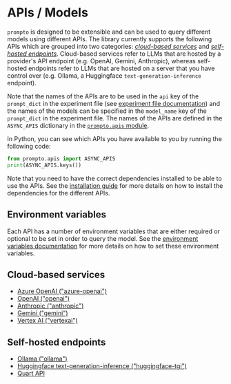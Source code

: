 # APIs / Models

`prompto` is designed to be extensible and can be used to query different models using different APIs. The library currently supports the following APIs which are grouped into two categories: [_cloud-based services_](#cloud-based-services) and [_self-hosted endpoints_](#self-hosted-endpoints). Cloud-based services refer to LLMs that are hosted by a provider's API endpoint (e.g. OpenAI, Gemini, Anthropic), whereas self-hosted endpoints refer to LLMs that are hosted on a server that you have control over (e.g. Ollama, a Huggingface `text-generation-inference` endpoint).

Note that the names of the APIs are to be used in the `api` key of the `prompt_dict` in the experiment file (see [experiment file documentation](experiment_file.md)) and the names of the models can be specified in the `model_name` key of the `prompt_dict` in the experiment file. The names of the APIs are defined in the `ASYNC_APIS` dictionary in the [`prompto.apis` module](https://github.com/alan-turing-institute/prompto/blob/main/src/prompto/apis/__init__.py).

In Python, you can see which APIs you have available to you by running the following code:

```python
from prompto.apis import ASYNC_APIS
print(ASYNC_APIS.keys())
```

Note that you need to have the correct dependencies installed to be able to use the APIs. See the [installation guide](../README.md#installation) for more details on how to install the dependencies for the different APIs.

## Environment variables

Each API has a number of environment variables that are either required or optional to be set in order to query the model. See the [environment variables documentation](environment_variables.md) for more details on how to set these environment variables.

## Cloud-based services

* [Azure OpenAI ("azure-openai")](./azure_openai.md)
* [OpenAI ("openai")](./openai.md)
* [Anthropic ("anthropic")](./anthropic.md)
* [Gemini ("gemini")](./gemini.md)
* [Vertex AI ("vertexai")](./vertexai.md)

## Self-hosted endpoints

* [Ollama ("ollama")](./ollama.md)
* [Huggingface text-generation-inference ("huggingface-tgi")](./huggingface_tgi.md)
* [Quart API](./quart.md)
